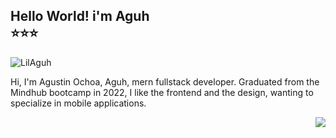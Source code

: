 <h2> Hello World! i'm Aguh <br/> ⭐⭐⭐</h2>

<img align="top" src="https://raw.githubusercontent.com/LilAguh/LilAguh/main/dino.gif" alt="LilAguh" />

<p align="left">Hi, I'm Agustin Ochoa, Aguh, mern fullstack developer.
 Graduated from the Mindhub bootcamp in 2022, I like the frontend and the design, wanting to specialize in mobile applications.</p>
 
 <img align="right" src="https://media.tenor.com/2roX3uxz_68AAAAM/cat-space.gif"/>
